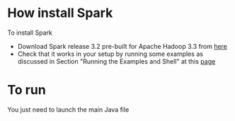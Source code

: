 # How install Spark

To install Spark
- Download Spark release 3.2 pre-built for Apache Hadoop 3.3 from [here](https://spark.apache.org/downloads.html)
- Check that it works in your setup by running some examples as discussed in Section "Running the Examples and Shell" at this [page](https://spark.apache.org/docs/latest/)

# To run 

You just need to launch the main Java file
